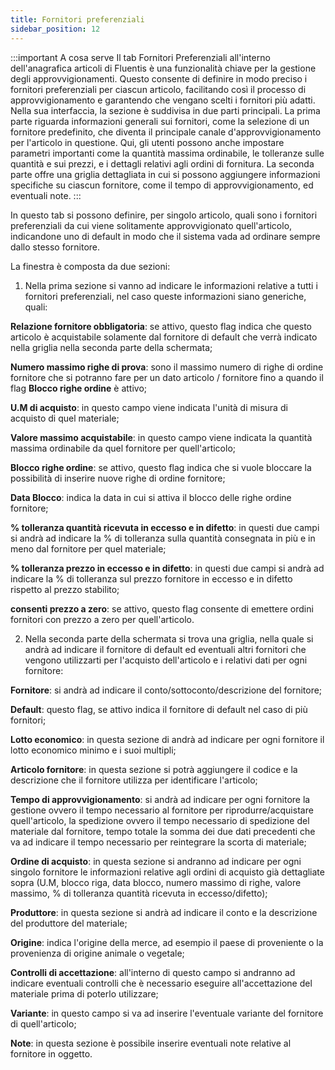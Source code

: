 ```yaml
---
title: Fornitori preferenziali
sidebar_position: 12
---
```


:::important A cosa serve
Il tab Fornitori Preferenziali all'interno dell'anagrafica articoli di Fluentis è una funzionalità chiave per la gestione degli approvvigionamenti. Questo consente di definire in modo preciso i fornitori preferenziali per ciascun articolo, facilitando così il processo di approvvigionamento e garantendo che vengano scelti i fornitori più adatti.
Nella sua interfaccia, la sezione è suddivisa in due parti principali. La prima parte riguarda informazioni generali sui fornitori, come la selezione di un fornitore predefinito, che diventa il principale canale d'approvvigionamento per l'articolo in questione. Qui, gli utenti possono anche impostare parametri importanti come la quantità massima ordinabile, le tolleranze sulle quantità e sui prezzi, e i dettagli relativi agli ordini di fornitura. La seconda parte offre una griglia dettagliata in cui si possono aggiungere informazioni specifiche su ciascun fornitore, come il tempo di approvvigionamento, ed eventuali note.
:::

In questo tab si possono definire, per singolo articolo, quali sono i fornitori preferenziali da cui viene solitamente approvvigionato quell'articolo, indicandone uno di default in modo che il sistema vada ad ordinare sempre dallo stesso fornitore.

La finestra è composta da due sezioni:

1. Nella prima sezione si vanno ad indicare le informazioni relative a tutti i fornitori preferenziali, nel caso queste informazioni siano generiche, quali:

**Relazione fornitore obbligatoria**: se attivo, questo flag indica che questo articolo è acquistabile solamente dal fornitore di default che verrà indicato nella griglia nella seconda parte della schermata;

**Numero massimo righe di prova**: sono il massimo numero di righe di ordine fornitore che si potranno fare per un dato articolo / fornitore fino a quando il flag **Blocco righe ordine** è attivo;

**U.M di acquisto**: in questo campo viene indicata l'unità di misura di acquisto di quel materiale;

**Valore massimo acquistabile**: in questo campo viene indicata la quantità massima ordinabile da quel fornitore per quell'articolo;

**Blocco righe ordine**: se attivo, questo flag indica che si vuole bloccare la possibilità di inserire nuove righe di ordine fornitore;

**Data Blocco**: indica la data in cui si attiva il blocco delle righe ordine fornitore;

**% tolleranza quantità ricevuta in eccesso e in difetto**: in questi due campi si andrà ad indicare la % di tolleranza sulla quantità consegnata in più e in meno dal fornitore per quel materiale;

**% tolleranza prezzo in eccesso e in difetto**: in questi due campi si andrà ad indicare la % di tolleranza sul prezzo fornitore in eccesso e in difetto rispetto al prezzo stabilito;

**consenti prezzo a zero**: se attivo, questo flag consente di emettere ordini fornitori con prezzo a zero per quell'articolo.

2. Nella seconda parte della schermata si trova una griglia, nella quale si andrà ad indicare il fornitore di default ed eventuali altri fornitori che vengono utilizzarti per l'acquisto dell'articolo e i relativi dati per ogni fornitore:

**Fornitore**: si andrà ad indicare il conto/sottoconto/descrizione del fornitore;

**Default**: questo flag, se attivo indica il fornitore di default nel caso di più fornitori;

**Lotto economico**: in questa sezione di andrà ad indicare per ogni fornitore il lotto economico minimo e i suoi multipli;

**Articolo fornitore**: in questa sezione si potrà aggiungere il codice e la descrizione che il fornitore utilizza per identificare l'articolo;

**Tempo di approvvigionamento**: si andrà ad indicare per ogni fornitore la gestione ovvero il tempo necessario al fornitore per riprodurre/acquistare quell'articolo, la spedizione ovvero il tempo necessario di spedizione del materiale dal fornitore, tempo totale la somma dei due dati precedenti che va ad indicare il tempo necessario per reintegrare la scorta di materiale;

**Ordine di acquisto**: in questa sezione si andranno ad indicare per ogni singolo fornitore le informazioni relative agli ordini di acquisto già dettagliate sopra (U.M, blocco riga, data blocco, numero massimo di righe, valore massimo, % di tolleranza quantità ricevuta in eccesso/difetto);

**Produttore**: in questa sezione si andrà ad indicare il conto e la descrizione del produttore del materiale;

**Origine**: indica l'origine della merce, ad esempio il paese di proveniente o la provenienza di origine animale o vegetale;     

**Controlli di accettazione**: all'interno di questo campo si andranno ad indicare eventuali controlli che è necessario eseguire all'accettazione del materiale prima di poterlo utilizzare;

**Variante**: in questo campo si va ad inserire l'eventuale variante del fornitore di quell'articolo;

**Note**: in questa sezione è possibile inserire eventuali note relative al fornitore in oggetto.
